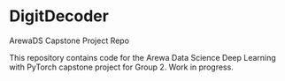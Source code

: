 # DigitDecoder

ArewaDS Capstone Project Repo

This repository contains code for the Arewa Data Science Deep Learning with PyTorch capstone project for Group 2. Work in progress. 
